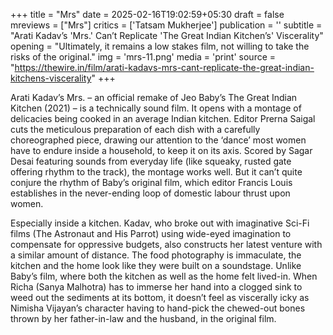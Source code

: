 +++
title = "Mrs"
date = 2025-02-16T19:02:59+05:30
draft = false
mreviews = ["Mrs"]
critics = ['Tatsam Mukherjee']
publication = ''
subtitle = "Arati Kadav’s 'Mrs.' Can’t Replicate 'The Great Indian Kitchen’s' Viscerality"
opening = "Ultimately, it remains a low stakes film, not willing to take the risks of the original."
img = 'mrs-11.png'
media = 'print'
source = "https://thewire.in/film/arati-kadavs-mrs-cant-replicate-the-great-indian-kitchens-viscerality"
+++

Arati Kadav’s Mrs. – an official remake of Jeo Baby’s The Great Indian Kitchen (2021) – is a technically sound film. It opens with a montage of delicacies being cooked in an average Indian kitchen. Editor Prerna Saigal cuts the meticulous preparation of each dish with a carefully choreographed piece, drawing our attention to the ‘dance’ most women have to endure inside a household, to keep it on its axis. Scored by Sagar Desai featuring sounds from everyday life (like squeaky, rusted gate offering rhythm to the track), the montage works well. But it can’t quite conjure the rhythm of Baby’s original film, which editor Francis Louis establishes in the never-ending loop of domestic labour thrust upon women.

Especially inside a kitchen. Kadav, who broke out with imaginative Sci-Fi films (The Astronaut and His Parrot) using wide-eyed imagination to compensate for oppressive budgets, also constructs her latest venture with a similar amount of distance. The food photography is immaculate, the kitchen and the home look like they were built on a soundstage. Unlike Baby’s film, where both the kitchen as well as the home felt lived-in. When Richa (Sanya Malhotra) has to immerse her hand into a clogged sink to weed out the sediments at its bottom, it doesn’t feel as viscerally icky as Nimisha Vijayan’s character having to hand-pick the chewed-out bones thrown by her father-in-law and the husband, in the original film.
